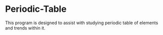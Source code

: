 # Periodic-Table
This program is designed to assist with studying periodic table of elements and trends within it.

